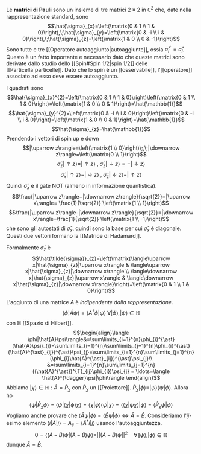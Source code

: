 Le **matrici di Pauli** sono un insieme di tre matrici $2\times2$ in $\mathbb{C}^{2}$ che, date nella rappresentazione standard, sono
$$\hat{\sigma}_{x}=\left(\matrix{0 & 1 \\ 1 & 0}\right),\;\hat{\sigma}_{y}=\left(\matrix{0 & -i \\ i & 0}\right),\;\hat{\sigma}_{z}=\left(\matrix{1 & 0 \\ 0 & -1}\right)$$
Sono tutte e tre [[Operatore autoaggiunto|autoaggiunte]], ossia $\hat{\sigma}_{i}^{\dagger}=\hat{\sigma}_{i}$. Questo è un fatto importante e necessario dato che queste matrici sono derivate dallo studio dello [[Spin#Spin 1/2|spin 1/2]] delle [[Particella|particelle]]. Dato che lo spin è un [[osservabile]], l'[[operatore]] associato ad esso deve essere autoaggiunto.

I quadrati sono
$$\hat{\sigma}_{x}^{2}=\left(\matrix{0 & 1 \\ 1 & 0}\right)\left(\matrix{0 & 1 \\ 1 & 0}\right)=\left(\matrix{1 & 0 \\ 0 & 1}\right)=\hat{\mathbb{1}}$$
$$\hat{\sigma}_{y}^{2}=\left(\matrix{0 & -i \\ i & 0}\right)\left(\matrix{0 & -i \\ i & 0}\right)=\left(\matrix{1 & 0 \\ 0 & 1}\right)=\hat{\mathbb{1}}$$
$$\hat{\sigma}_{z}=\hat{\mathbb{1}}$$
Prendendo i vettori di spin up e down
$$|\uparrow z\rangle=\left(\matrix{1 \\ 0}\right)\;,\;|\downarrow z\rangle=\left(\matrix{0 \\ 1}\right)$$
$$\hat{\sigma}_{z}|\uparrow z\rangle=|\uparrow z\rangle\;,\;\hat{\sigma}_{z}|\downarrow z\rangle=-|\downarrow z\rangle$$
$$\hat{\sigma}_{x}|\uparrow z\rangle=|\downarrow z\rangle\;,\;\hat{\sigma}_{z}|\downarrow z\rangle=|\uparrow z\rangle$$
Quindi $\hat{\sigma}_{x}$ è il gate NOT (almeno in informazione quantistica).
$$\frac{|\uparrow z\rangle+|\downarrow z\rangle}{\sqrt{2}}=|\uparrow x\rangle= \frac{1}{\sqrt{2}} \left(\matrix{1 \\ 1}\right)$$
$$\frac{|\uparrow z\rangle-|\downarrow z\rangle}{\sqrt{2}}=|\downarrow x\rangle=\frac{1}{\sqrt{2}} \left(\matrix{1 \\ -1}\right)$$
che sono gli autostati di $\hat{\sigma}_{x}$, quindi sono la base per cui $\hat{\sigma}_{x}$ è diagonale. Questi due vettori formano la [[Matrice di Hadamard]].

Formalmente $\hat{\sigma}_{z}$ è
$$\hat{\tilde{\sigma}}_{z}=\left(\matrix{\langle\uparrow x|\hat{\sigma}_{z}|\uparrow x\rangle & \langle\uparrow x|\hat{\sigma}_{z}|\downarrow x\rangle \\ \langle\downarrow x|\hat{\sigma}_{z}|\uparrow x\rangle & \langle\downarrow x|\hat{\sigma}_{z}|\downarrow x\rangle}\right)=\left(\matrix{0 & 1 \\ 1 & 0}\right)$$

L'aggiunto di una matrice $A$ è *indipendente dalla rappresentazione*.
$$\langle \phi|\hat{A}\psi\rangle=\langle A^{\dagger}\phi|\psi\rangle\;\forall|\phi\rangle,|\psi\rangle\in\mathbb{H}$$
con $\mathbb{H}$ [[Spazio di Hilbert]].
$$\begin{align}\langle \phi|\hat{A}\psi\rangle&=\sum\limits_{i=1}^{n}\phi_{i}^{\ast}(\hat{A}\psi)_{i}=\sum\limits_{i=1}^{n}\sum\limits_{j=1}^{n}\phi_{i}^{\ast}(\hat{A}^{\ast}_{ij})^{\ast}\psi_{j}=\sum\limits_{i=1}^{n}\sum\limits_{j=1}^{n}(\phi_{i}\hat{A}^{\ast}_{ij})^{\ast}\psi_{j}\\
&=\sum\limits_{i=1}^{n}\sum\limits_{j=1}^{n}((\hat{A}^{\ast})^{T}_{ij}\phi_{i})\psi_{j} = \ldots=\langle \hat{A}^{\dagger}\psi|\phi\rangle
\end{align}$$
Abbiamo $|\chi\rangle\in\mathbb{H}:\hat{A}=\hat{P}_{\chi}$ con $\hat{P}_{\chi}$ un [[Proiettore]]. $\hat{P}_{\chi}|\phi\rangle=|\psi\rangle \langle \psi|\phi\rangle$. Allora ho
$$\langle \psi|\hat{P}_{\chi}\phi\rangle=\langle \psi|\langle \chi|\phi\rangle \chi\rangle=\langle \chi|\phi\rangle \langle \psi|\chi\rangle=\langle \langle \chi|\psi \chi\rangle|\phi\rangle=\langle \hat{P}_{\chi}\psi|\phi\rangle$$
Vogliamo anche provare che $\langle \hat{A}\psi|\phi\rangle=\langle \hat{B}\psi|\phi\rangle \Leftrightarrow \hat{A}=\hat{B}$. Consideriamo l'$ij$-esimo elemento $\langle i|\hat{A}|j\rangle=A_{ij}=\langle \hat{A}^{\dagger}i|j\rangle$ usando l'autoaggiuntezza.
$$0=\langle (\hat{A}-\hat{B})\psi|(\hat{A}-\hat{B})\psi\rangle=||(\hat{A}-\hat{B})\psi||^{2}\quad\forall\|\psi\rangle,|\phi\rangle\in\mathbb{H}$$
dunque $\hat{A} = \hat{B}$.